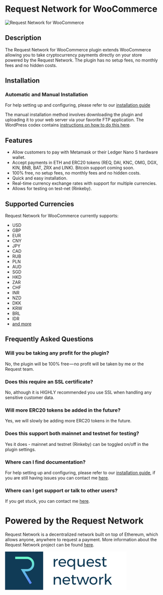 # Request Network for WooCommerce #

![Request Network for WooCommerce](https://camo.githubusercontent.com/7f9e1b1c9166f2b5833c5e150f7c99dd9fc71814/68747470733a2f2f63646e2d696d616765732d312e6d656469756d2e636f6d2f6d61782f3830302f302a5455504f4e464f695331325f586d62352e)

## Description

The Request Network for WooCommerce plugin extends WooCommerce allowing you to take cryptocurrency payments directly on your store powered by the Request Network. The plugin has no setup fees, no monthly fees and no hidden costs.

## Installation

### Automatic and Manual Installation

For help setting up and configuring, please refer to our [installation guide](https://wooreq.com/getting-started/)

The manual installation method involves downloading the plugin and uploading it to your web server via your favorite FTP application. The WordPress codex contains [instructions on how to do this here](http://codex.wordpress.org/Managing_Plugins#Manual_Plugin_Installation).

## Features

* Allow customers to pay with Metamask or their Ledger Nano S hardware wallet.
* Accept payments in ETH and ERC20 tokens (REQ, DAI, KNC, OMG, DGX, KIN, BNB, BAT, ZRX and LINK). Bitcoin support coming soon.
* 100% free, no setup fees, no monthly fees and no hidden costs. 
* Quick and easy installation. 
* Real-time currency exchange rates with support for multiple currencies. 
* Allows for testing on test-net (Rinkeby).

## Supported Currencies

Request Network for WooCommerce currently supports:

* USD
* GBP
* EUR
* CNY
* JPY
* CAD
* RUB
* PLN
* AUD
* SGD
* HKD
* ZAR
* CHF
* INR
* NZD
* DKK
* KRW
* BRL
* IDR
* [and more](https://www.cryptocompare.com/)

## Frequently Asked Questions ##

### Will you be taking any profit for the plugin? ###

No, the plugin will be 100% free — no profit will be taken by me or the Request team.

### Does this require an SSL certificate? ###

No, although it is HIGHLY recommended you use SSL when handling any sensitive customer data.

### Will more ERC20 tokens be added in the future? ###

Yes, we will slowly be adding more ERC20 tokens in the future.

### Does this support both mainnet and testnet for testing? ###

Yes it does - mainnet and testnet (Rinkeby) can be toggled on/off in the plugin settings.

### Where can I find documentation? ###

For help setting up and configuring, please refer to our [installation guide](https://wooreq.com/getting-started/), if you are still having issues you can contact me [here](https://wooreq.com/contact/).

### Where can I get support or talk to other users? ###

If you get stuck, you can contact me [here](https://wooreq.com/contact/).

# Powered by the Request Network

Request Network is a decentralized network built on top of Ethereum, which allows anyone, anywhere to request a payment. More information about the Request Network project can be found [here](https://request.network/).

<img src="https://github.com/RequestNetwork/Request/raw/master/Hubs/Marketing%20and%20design/logo-horizontal.png" width="400px" >


